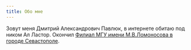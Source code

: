 ```yaml
---
title: Обо мне
---
```

Зовут меня Дмитрий Александрович Павлюк, в интернете обитаю под ником Ал Ластор.
Окончил [Филиал МГУ имени М.В.Ломоносова в городе Севастополе](http://sev.msu.ru/).
